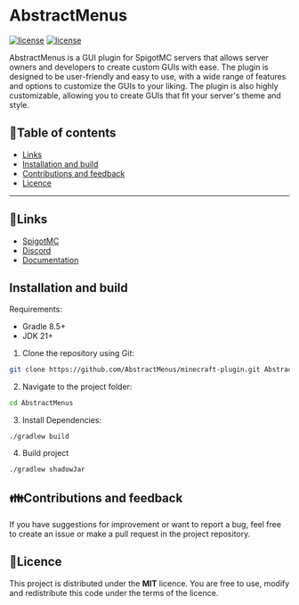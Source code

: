 # AbstractMenus

<a href="https://github.com/AbstractMenus/plugin/blob/master/LICENSE"><img src="https://img.shields.io/badge/License-MIT-red.svg" alt="license"/></a>
<a href="https://github.com/AbstractMenus/plugin/blob/master/LICENSE"><img src="https://img.shields.io/badge/version-1.17.2-beta-blue" alt="license"/></a>

AbstractMenus is a GUI plugin for SpigotMC servers that allows server owners and developers to create custom GUIs with ease. The plugin is designed to be user-friendly and easy to use, with a wide range of features and options to customize the GUIs to your liking. The plugin is also highly customizable, allowing you to create GUIs that fit your server's theme and style.


## 🔭Table of contents
- [Links](#links)
- [Installation and build](#installation-and-build)
- [Contributions and feedback](#contributions-and-feedback)
- [Licence](#licence)
---

## 🔗Links
- [SpigotMC](https://www.spigotmc.org/resources/abstract-menus-an-advanced-gui-plugin.75107/)
- [Discord](https://discord.gg/kt4P9Cgw)
- [Documentation](https://abstractmenus.github.io/docs/index.html)

## Installation and build
Requirements:

* Gradle 8.5+
* JDK 21+

1. Clone the repository using Git:
```bash
git clone https://github.com/AbstractMenus/minecraft-plugin.git AbstractMenus
```

2. Navigate to the project folder:
```bash
cd AbstractMenus
```

3. Install Dependencies:
```
./gradlew build
```

4. Build project
```bash
./gradlew shadowJar
```

## 👪Contributions and feedback
If you have suggestions for improvement or want to report a bug, feel free to create an issue or make a pull request in the project repository.

## 📜Licence
This project is distributed under the **MIT** licence. You are free to use, modify and redistribute this code under the terms of the licence.